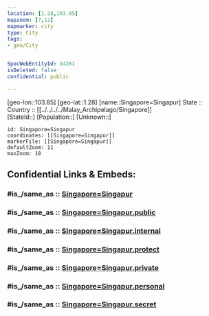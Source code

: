 ```yaml
---
location: [1.28,103.85] 
mapzoom: [7,12] 
mapmarker: city 
type: City
tags:
- geo/City


SpocWebEntityId: 34281
isDeleted: false
confidential: public

---
```

[geo-lon::103.85] 
[geo-lat::1.28] 
[name::Singapore=Singapur] 
State ::  
Country :: [[../../../../Malay_Archipelago/Singapore]]  
[StateId::] 
[Population::] 
[Unknown::] 


```leaflet
id: Singapore=Singapur
coordinates: [[Singapore=Singapur]] 
markerFile: [[Singapore=Singapur]] 
defaultZoom: 11 
maxZoom: 18
```


## Confidential Links & Embeds: 

### #is_/same_as :: [Singapore=Singapur](/_Standards/Earth/Continent/Asia/Asia~South~East/Malay_Archipelago/Singapore/Districts~Singapore/Singapore~Central/City/Singapore=Singapur.md) 

### #is_/same_as :: [Singapore=Singapur.public](/_public/Earth/Continent/Asia/Asia~South~East/Malay_Archipelago/Singapore/Districts~Singapore/Singapore~Central/City/Singapore=Singapur.public.md) 

### #is_/same_as :: [Singapore=Singapur.internal](/_internal/Earth/Continent/Asia/Asia~South~East/Malay_Archipelago/Singapore/Districts~Singapore/Singapore~Central/City/Singapore=Singapur.internal.md) 

### #is_/same_as :: [Singapore=Singapur.protect](/_protect/Earth/Continent/Asia/Asia~South~East/Malay_Archipelago/Singapore/Districts~Singapore/Singapore~Central/City/Singapore=Singapur.protect.md) 

### #is_/same_as :: [Singapore=Singapur.private](/_private/Earth/Continent/Asia/Asia~South~East/Malay_Archipelago/Singapore/Districts~Singapore/Singapore~Central/City/Singapore=Singapur.private.md) 

### #is_/same_as :: [Singapore=Singapur.personal](/_personal/Earth/Continent/Asia/Asia~South~East/Malay_Archipelago/Singapore/Districts~Singapore/Singapore~Central/City/Singapore=Singapur.personal.md) 

### #is_/same_as :: [Singapore=Singapur.secret](/_secret/Earth/Continent/Asia/Asia~South~East/Malay_Archipelago/Singapore/Districts~Singapore/Singapore~Central/City/Singapore=Singapur.secret.md)

